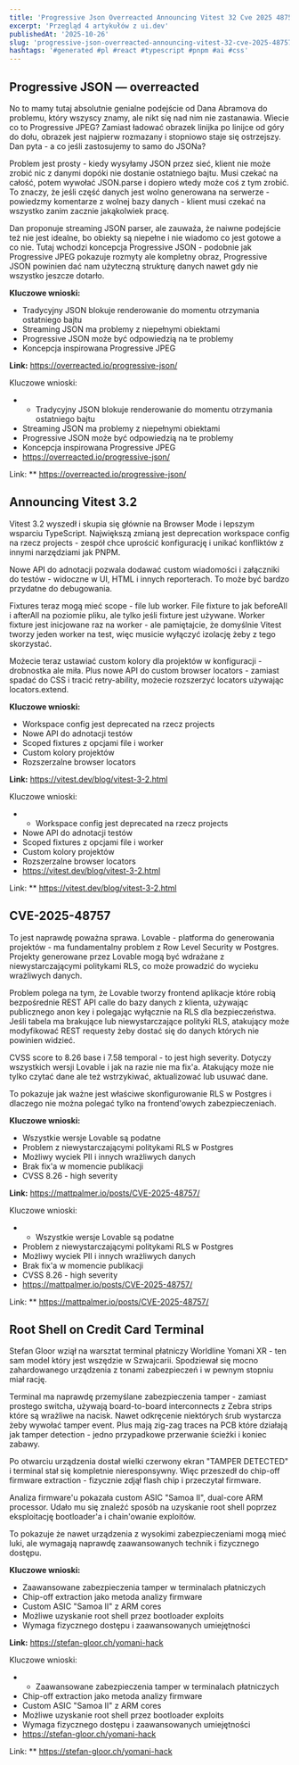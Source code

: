 ```yaml
---
title: 'Progressive Json Overreacted Announcing Vitest 32 Cve 2025 48757'
excerpt: 'Przegląd 4 artykułów z ui.dev'
publishedAt: '2025-10-26'
slug: 'progressive-json-overreacted-announcing-vitest-32-cve-2025-48757'
hashtags: '#generated #pl #react #typescript #pnpm #ai #css'
---
```


## Progressive JSON — overreacted

No to mamy tutaj absolutnie genialne podejście od Dana Abramova do problemu, który wszyscy znamy, ale nikt się nad nim nie zastanawia. Wiecie co to Progressive JPEG? Zamiast ładować obrazek linijka po linijce od góry do dołu, obrazek jest najpierw rozmazany i stopniowo staje się ostrzejszy. Dan pyta - a co jeśli zastosujemy to samo do JSONa?

Problem jest prosty - kiedy wysyłamy JSON przez sieć, klient nie może zrobić nic z danymi dopóki nie dostanie ostatniego bajtu. Musi czekać na całość, potem wywołać JSON.parse i dopiero wtedy może coś z tym zrobić. To znaczy, że jeśli część danych jest wolno generowana na serwerze - powiedzmy komentarze z wolnej bazy danych - klient musi czekać na wszystko zanim zacznie jakąkolwiek pracę.

Dan proponuje streaming JSON parser, ale zauważa, że naiwne podejście też nie jest idealne, bo obiekty są niepełne i nie wiadomo co jest gotowe a co nie. Tutaj wchodzi koncepcja Progressive JSON - podobnie jak Progressive JPEG pokazuje rozmyty ale kompletny obraz, Progressive JSON powinien dać nam użyteczną strukturę danych nawet gdy nie wszystko jeszcze dotarło.

**Kluczowe wnioski:**
- Tradycyjny JSON blokuje renderowanie do momentu otrzymania ostatniego bajtu
- Streaming JSON ma problemy z niepełnymi obiektami
- Progressive JSON może być odpowiedzią na te problemy
- Koncepcja inspirowana Progressive JPEG

**Link:** https://overreacted.io/progressive-json/

Kluczowe wnioski:
- - Tradycyjny JSON blokuje renderowanie do momentu otrzymania ostatniego bajtu
- Streaming JSON ma problemy z niepełnymi obiektami
- Progressive JSON może być odpowiedzią na te problemy
- Koncepcja inspirowana Progressive JPEG
- https://overreacted.io/progressive-json/

Link: ** https://overreacted.io/progressive-json/

## Announcing Vitest 3.2

Vitest 3.2 wyszedł i skupia się głównie na Browser Mode i lepszym wsparciu TypeScript. Największą zmianą jest deprecation workspace config na rzecz projects - zespół chce uprościć konfigurację i unikać konfliktów z innymi narzędziami jak PNPM.

Nowe API do adnotacji pozwala dodawać custom wiadomości i załączniki do testów - widoczne w UI, HTML i innych reporterach. To może być bardzo przydatne do debugowania.

Fixtures teraz mogą mieć scope - file lub worker. File fixture to jak beforeAll i afterAll na poziomie pliku, ale tylko jeśli fixture jest używane. Worker fixture jest inicjowane raz na worker - ale pamiętajcie, że domyślnie Vitest tworzy jeden worker na test, więc musicie wyłączyć izolację żeby z tego skorzystać.

Możecie teraz ustawiać custom kolory dla projektów w konfiguracji - drobnostka ale miła. Plus nowe API do custom browser locators - zamiast spadać do CSS i tracić retry-ability, możecie rozszerzyć locators używając locators.extend.

**Kluczowe wnioski:**
- Workspace config jest deprecated na rzecz projects
- Nowe API do adnotacji testów
- Scoped fixtures z opcjami file i worker
- Custom kolory projektów
- Rozszerzalne browser locators

**Link:** https://vitest.dev/blog/vitest-3-2.html

Kluczowe wnioski:
- - Workspace config jest deprecated na rzecz projects
- Nowe API do adnotacji testów
- Scoped fixtures z opcjami file i worker
- Custom kolory projektów
- Rozszerzalne browser locators
- https://vitest.dev/blog/vitest-3-2.html

Link: ** https://vitest.dev/blog/vitest-3-2.html

## CVE-2025-48757

To jest naprawdę poważna sprawa. Lovable - platforma do generowania projektów - ma fundamentalny problem z Row Level Security w Postgres. Projekty generowane przez Lovable mogą być wdrażane z niewystarczającymi politykami RLS, co może prowadzić do wycieku wrażliwych danych.

Problem polega na tym, że Lovable tworzy frontend aplikacje które robią bezpośrednie REST API calle do bazy danych z klienta, używając publicznego anon key i polegając wyłącznie na RLS dla bezpieczeństwa. Jeśli tabela ma brakujące lub niewystarczające polityki RLS, atakujący może modyfikować REST requesty żeby dostać się do danych których nie powinien widzieć.

CVSS score to 8.26 base i 7.58 temporal - to jest high severity. Dotyczy wszystkich wersji Lovable i jak na razie nie ma fix'a. Atakujący może nie tylko czytać dane ale też wstrzykiwać, aktualizować lub usuwać dane.

To pokazuje jak ważne jest właściwe skonfigurowanie RLS w Postgres i dlaczego nie można polegać tylko na frontend'owych zabezpieczeniach.

**Kluczowe wnioski:**
- Wszystkie wersje Lovable są podatne
- Problem z niewystarczającymi politykami RLS w Postgres
- Możliwy wyciek PII i innych wrażliwych danych
- Brak fix'a w momencie publikacji
- CVSS 8.26 - high severity

**Link:** https://mattpalmer.io/posts/CVE-2025-48757/

Kluczowe wnioski:
- - Wszystkie wersje Lovable są podatne
- Problem z niewystarczającymi politykami RLS w Postgres
- Możliwy wyciek PII i innych wrażliwych danych
- Brak fix'a w momencie publikacji
- CVSS 8.26 - high severity
- https://mattpalmer.io/posts/CVE-2025-48757/

Link: ** https://mattpalmer.io/posts/CVE-2025-48757/

## Root Shell on Credit Card Terminal

Stefan Gloor wziął na warsztat terminal płatniczy Worldline Yomani XR - ten sam model który jest wszędzie w Szwajcarii. Spodziewał się mocno zahardowanego urządzenia z tonami zabezpieczeń i w pewnym stopniu miał rację.

Terminal ma naprawdę przemyślane zabezpieczenia tamper - zamiast prostego switcha, używają board-to-board interconnects z Zebra strips które są wrażliwe na nacisk. Nawet odkręcenie niektórych śrub wystarcza żeby wywołać tamper event. Plus mają zig-zag traces na PCB które działają jak tamper detection - jedno przypadkowe przerwanie ścieżki i koniec zabawy.

Po otwarciu urządzenia dostał wielki czerwony ekran "TAMPER DETECTED" i terminal stał się kompletnie nieresponsywny. Więc przeszedł do chip-off firmware extraction - fizycznie zdjął flash chip i przeczytał firmware.

Analiza firmware'u pokazała custom ASIC "Samoa II", dual-core ARM processor. Udało mu się znaleźć sposób na uzyskanie root shell poprzez eksploitację bootloader'a i chain'owanie exploitów.

To pokazuje że nawet urządzenia z wysokimi zabezpieczeniami mogą mieć luki, ale wymagają naprawdę zaawansowanych technik i fizycznego dostępu.

**Kluczowe wnioski:**
- Zaawansowane zabezpieczenia tamper w terminalach płatniczych
- Chip-off extraction jako metoda analizy firmware
- Custom ASIC "Samoa II" z ARM cores
- Możliwe uzyskanie root shell przez bootloader exploits
- Wymaga fizycznego dostępu i zaawansowanych umiejętności

**Link:** https://stefan-gloor.ch/yomani-hack

Kluczowe wnioski:
- - Zaawansowane zabezpieczenia tamper w terminalach płatniczych
- Chip-off extraction jako metoda analizy firmware
- Custom ASIC "Samoa II" z ARM cores
- Możliwe uzyskanie root shell przez bootloader exploits
- Wymaga fizycznego dostępu i zaawansowanych umiejętności
- https://stefan-gloor.ch/yomani-hack

Link: ** https://stefan-gloor.ch/yomani-hack